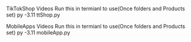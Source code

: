 TikTokShop Videos
Run this in termianl to use(Once folders and Products set)
py -3.11 ttShop.py


MobileApps Videos
Run this in termianl to use(Once folders and Products set)
py -3.11 mobileApp.py